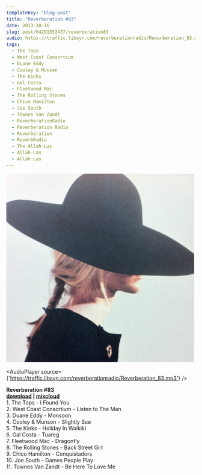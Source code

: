 ```yaml
---
templateKey: "blog-post"
title: "Reverberation #83"
date: 2013-10-16
slug: post/64201553437/reverberation83
audio: https://traffic.libsyn.com/reverberationradio/Reverberation_83.mp3
tags:
  - The Tops
  - West Coast Consortium
  - Duane Eddy
  - Cooley & Munson
  - The Kinks
  - Gal Costa
  - Fleetwood Mac
  - The Rolling Stones
  - Chico Hamilton
  - Joe South
  - Townes Van Zandt
  - ReverberationRadio
  - Reverberation Radio
  - Reverberation
  - ReverbRadio
  - The Allah-Las
  - Allah-Las
  - Allah Las
---
```


![Reverberation #83](../images/0c6994e61e66014ae0504065019b6b227960e6b541a831243a0c01358eca02ac.jpg)

<AudioPlayer source={'https://traffic.libsyn.com/reverberationradio/Reverberation_83.mp3'} />

<p><strong>Reverberation #83<br /><a href="https://traffic.libsyn.com/reverberationradio/Reverberation_83.mp3" title="download">download</a> | <a href="http://i.mixcloud.com/CEKV32" title="mixcloud">mixcloud</a><br /></strong>1. The Tops - I Found You<br />2. West Coast Consortium - Listen to The Man<br />3. Duane Eddy - Monsoon<br />4. Cooley &amp; Munson - Slightly Sue<br />5. The Kinks - Holiday In Waikiki<br />6. Gal Costa - Tuareg<br />7. Fleetwood Mac - Dragonfly<br />8. The Rolling Stones - Back Street Girl<br />9. Chico Hamilton - Conquistadors<br />10. Joe South - Games People Play<br />11. Townes Van Zandt - Be Here To Love Me</p>
